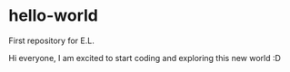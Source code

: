 # hello-world
First repository for E.L.

Hi everyone, I am excited to start coding and exploring this new world :D 
